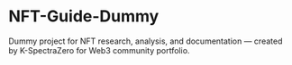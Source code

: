# NFT-Guide-Dummy
Dummy project for NFT research, analysis, and documentation — created by K-SpectraZero for Web3 community portfolio.
